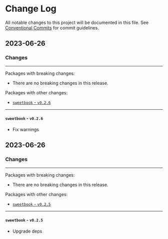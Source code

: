 # Change Log

All notable changes to this project will be documented in this file.
See [Conventional Commits](https://conventionalcommits.org) for commit guidelines.

## 2023-06-26

### Changes

---

Packages with breaking changes:

 - There are no breaking changes in this release.

Packages with other changes:

 - [`sweetbook` - `v0.2.6`](#sweetbook---v026)

---

#### `sweetbook` - `v0.2.6`

 - Fix warnings


## 2023-06-26

### Changes

---

Packages with breaking changes:

 - There are no breaking changes in this release.

Packages with other changes:

 - [`sweetbook` - `v0.2.5`](#sweetbook---v025)

---

#### `sweetbook` - `v0.2.5`

 - Upgrade deps

